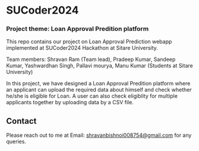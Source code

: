 # SUCoder2024
### Project theme: Loan Approval Predition platform

This repo contains our project on Loan Approval Prediction webapp implemented at SUCoder2024 Hackathon at Sitare University.

Team members: Shravan Ram (Team lead), Pradeep Kumar, Sandeep Kumar, Yashwardhan Singh, Pallavi mourya, Manu Kumar (Students at Sitare University)

In this project, we have designed a Loan Approval Predition platform where an applicant can upload the required data about himself and check whether he/she is eligible for Loan. A user can also check eligiblity for multiple applicants together by uploading data by a CSV file.

## Contact
Please reach out to me at Email: shravanbishnoi008754@gmail.com for any queries.
